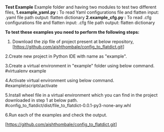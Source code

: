 **Test Example**
Example folder and having two modules to test two different files, 
**1.example_yaml.py :** 
To read Yaml configurations file and flatten
input: .yaml file path
output: flatten dictionary
**2.example_cfg.py :** 
To read .cfg configurations file and flatten
input: .cfg file path
output: flatten dictionary

**To test these examples you need to perform the following steps:**

1. Download the zip file of project present at below repository,
[https://github.com/aishthombale/config_to_flatdict.git]
   
2.Create new project in Python IDE with name as "example".

3.Create a virtual environment in "example" folder using below command.
 #virtualenv example

4.Activate virtual environment using below command.
 #example\scripts\activate

5.Install wheel file in a virtual environment which you can find
in the project downloaded in step 1 at below path.   
#config_to_flatdict/dist/file_to_flatdict-0.0.1-py3-none-any.whl

6.Run each of the examples and check the output.

[https://github.com/aishthombale/config_to_flatdict.git]